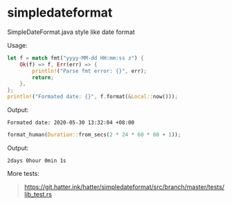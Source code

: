 # simpledateformat

SimpleDateFormat.java style like date format


Usage:

```rust
let f = match fmt("yyyy-MM-dd HH:mm:ss z") {
    Ok(f) => f, Err(err) => {
        println!("Parse fmt error: {}", err);
        return;
    },
};
println!("Formated date: {}", f.format(&Local::now()));
```

Output:
```
Formated date: 2020-05-30 13:32:04 +08:00
```


```rust
format_human(Duration::from_secs(2 * 24 * 60 * 60 + 1));
```

Output:
```
2days 0hour 0min 1s
```


More tests:
> https://git.hatter.ink/hatter/simpledateformat/src/branch/master/tests/lib_test.rs
